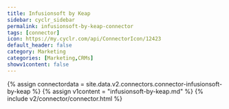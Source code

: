 ```yaml
---
title: Infusionsoft by Keap
sidebar: cyclr_sidebar
permalink: infusionsoft-by-keap-connector
tags: [connector]
icon: https://my.cyclr.com/api/ConnectorIcon/12423
default_header: false
category: Marketing
categories: [Marketing,CRMs]
showv1content: false
---
```

{% assign connectordata = site.data.v2.connectors.connector-infusionsoft-by-keap %}
{% assign v1content = "infusionsoft-by-keap.md" %}
{% include v2/connector/connector.html %}	